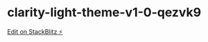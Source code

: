 # clarity-light-theme-v1-0-qezvk9

[Edit on StackBlitz ⚡️](https://stackblitz.com/edit/clarity-light-theme-v1-0-qezvk9)